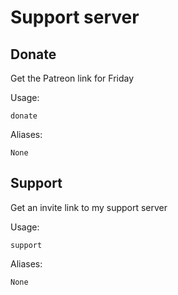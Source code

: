 # Support server



## Donate

Get the Patreon link for Friday

Usage:

```none
donate 
```

Aliases:

```none
None
```

## Support

Get an invite link to my support server

Usage:

```none
support 
```

Aliases:

```none
None
```

